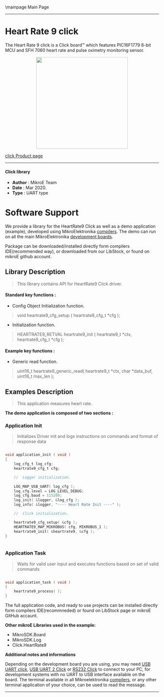 \mainpage Main Page
 
---
# Heart Rate 9 click

The Heart Rate 9 click is a Click board™ which features PIC16F1779 8-bit MCU and SFH 7060 heart rate and pulse oximetry monitoring sensor.

<p align="center">
  <img src="https://download.mikroe.com/images/click_for_ide/heartrate9_click.png" height=300px>
</p>

[click Product page](<https://www.mikroe.com/heart-rate-9-click>)

---


#### Click library 

- **Author**        : MikroE Team
- **Date**          : Mar 2020.
- **Type**          : UART type


# Software Support

We provide a library for the HeartRate9 Click 
as well as a demo application (example), developed using MikroElektronika 
[compilers](https://shop.mikroe.com/compilers). 
The demo can run on all the main MikroElektronika [development boards](https://shop.mikroe.com/development-boards).

Package can be downloaded/installed directly form compilers IDE(recommended way), or downloaded from our LibStock, or found on mikroE github account. 

## Library Description

> This library contains API for HeartRate9 Click driver.

#### Standard key functions :

- Config Object Initialization function.
> void heartrate9_cfg_setup ( heartrate9_cfg_t *cfg ); 
 
- Initialization function.
> HEARTRATE9_RETVAL heartrate9_init ( heartrate9_t *ctx, heartrate9_cfg_t *cfg );

#### Example key functions :

- Generic read function.
> uint16_t heartrate9_generic_read( heartrate9_t *ctx, char *data_buf, uint16_t max_len );

## Examples Description

> This application measures heart rate.

**The demo application is composed of two sections :**

### Application Init 

> Initializes Driver init and logs instructions on commands and format of response data

```c

void application_init ( void )
{
    log_cfg_t log_cfg;
    heartrate9_cfg_t cfg;

    //  Logger initialization.
    
    LOG_MAP_USB_UART( log_cfg );
    log_cfg.level = LOG_LEVEL_DEBUG;
    log_cfg.baud = 115200;
    log_init( &logger, &log_cfg );
    log_info( &logger, "---- Heart Rate Init ----" );

    //  Click initialization.

    heartrate9_cfg_setup( &cfg );
    HEARTRATE9_MAP_MIKROBUS( cfg, MIKROBUS_1 );
    heartrate9_init( &heartrate9, &cfg );
}
  
```

### Application Task

> Waits for valid user input and executes functions based on set of valid commands

```c

void application_task ( void )
{
    heartrate9_process( );
} 

```

The full application code, and ready to use projects can be  installed directly form compilers IDE(recommneded) or found on LibStock page or mikroE GitHub accaunt.

**Other mikroE Libraries used in the example:** 

- MikroSDK.Board
- MikroSDK.Log
- Click.HeartRate9

**Additional notes and informations**

Depending on the development board you are using, you may need 
[USB UART click](https://shop.mikroe.com/usb-uart-click), 
[USB UART 2 Click](https://shop.mikroe.com/usb-uart-2-click) or 
[RS232 Click](https://shop.mikroe.com/rs232-click) to connect to your PC, for 
development systems with no UART to USB interface available on the board. The 
terminal available in all Mikroelektronika 
[compilers](https://shop.mikroe.com/compilers), or any other terminal application 
of your choice, can be used to read the message.



---

